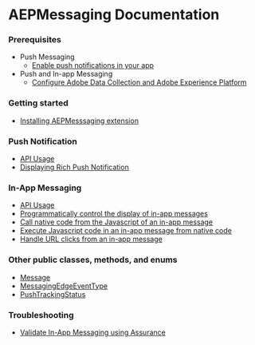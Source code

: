 # AEPMessaging Documentation

### Prerequisites

- Push Messaging
  - [Enable push notifications in your app](./sources/prerequisite/enable-push-notifications.md)  
- Push and In-app Messaging
  - [Configure Adobe Data Collection and Adobe Experience Platform](./sources/prerequisite/edge-and-launch-configuration.md)


### Getting started

- [Installing AEPMesssaging extension](./sources/getting-started.md)

### Push Notification
- [API Usage](./sources/push_notification/api-usage.md)
- [Displaying Rich Push Notification](./sources/push_notification/display-rich-push-notification.md)

### In-App Messaging
- [API Usage](./sources/in_app_messaging/api-usage.md)
- [Programmatically control the display of in-app messages](./sources/in_app_messaging/how-to-messaging-delegate.md)
- [Call native code from the Javascript of an in-app message](./sources/in_app_messaging/how-to-call-native-from-javascript.md)
- [Execute Javascript code in an in-app message from native code](./sources/in_app_messaging/how-to-call-javascript-from-native.md)
- [Handle URL clicks from an in-app message](./sources/in_app_messaging/how-to-handle-url-clicks.md)


### Other public classes, methods, and enums

- [Message](./sources/class-message.md)
- [MessagingEdgeEventType](./sources/enum-messaging-edge-event-type.md)
- [PushTrackingStatus](./sources/enum-push-tracking-status.md)

### Troubleshooting

- [Validate In-App Messaging using Assurance](./sources/troubleshooting/validate-messages-in-griffon.md)
